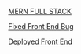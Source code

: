 [MERN FULL STACK](https://seir1031-materials.notion.site/MERN-Portfolio-Frontend-cc5a9f2a47cf44c0a79b81650b15f1cd)

[Fixed Front End Bug](https://stackoverflow.com/questions/53332321/react-hook-warnings-for-async-function-in-useeffect-useeffect-function-must-ret)

[Deployed Front End](https://gleaming-nougat-508301.netlify.app/projects)
